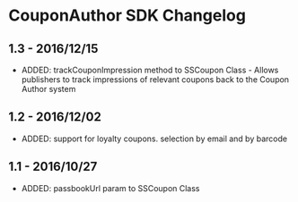 CouponAuthor SDK Changelog
===================================

1.3 - 2016/12/15
------------------

* ADDED: trackCouponImpression method to SSCoupon Class - Allows publishers to track impressions of relevant coupons back to the Coupon Author system

1.2 - 2016/12/02
------------------

* ADDED: support for loyalty coupons. selection by email and by barcode


1.1 - 2016/10/27
------------------
* ADDED: passbookUrl param to SSCoupon Class
	
	
	
